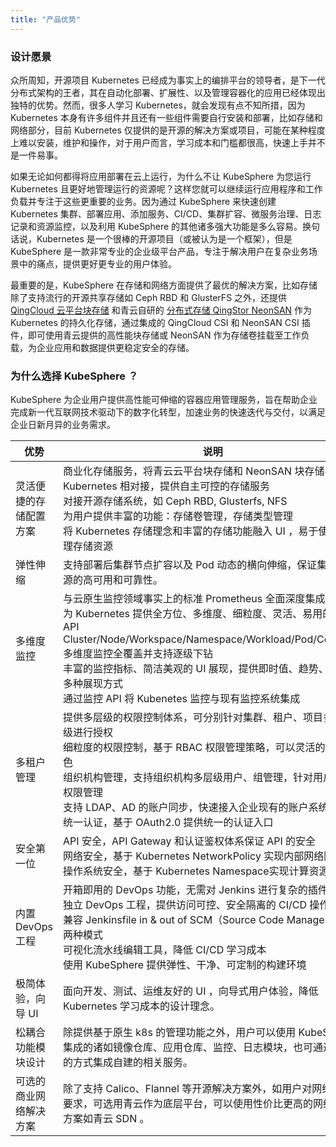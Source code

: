 ```yaml
---
title: "产品优势"
---
```


### 设计愿景

众所周知，开源项目 Kubernetes 已经成为事实上的编排平台的领导者，是下一代分布式架构的王者，其在自动化部署、扩展性、以及管理容器化的应用已经体现出独特的优势。然而，很多人学习 Kubernetes，就会发现有点不知所措，因为 Kubernetes 本身有许多组件并且还有一些组件需要自行安装和部署，比如存储和网络部分，目前 Kubernetes 仅提供的是开源的解决方案或项目，可能在某种程度上难以安装，维护和操作，对于用户而言，学习成本和门槛都很高，快速上手并不是一件易事。

如果无论如何都得将应用部署在云上运行，为什么不让 KubeSphere 为您运行 Kubernetes 且更好地管理运行的资源呢？这样您就可以继续运行应用程序和工作负载并专注于这些更重要的业务。因为通过 KubeSphere 来快速创建 Kubernetes 集群、部署应用、添加服务、CI/CD、集群扩容、微服务治理、日志记录和资源监控，以及利用 KubeSphere 的其他诸多强大功能是多么容易。换句话说，Kubernetes 是一个很棒的开源项目（或被认为是一个框架），但是 KubeSphere 是一款非常专业的企业级平台产品，专注于解决用户在复杂业务场景中的痛点，提供更好更专业的用户体验。

最重要的是，KubeSphere 在存储和网络方面提供了最优的解决方案，比如存储除了支持流行的开源共享存储如 Ceph RBD 和 GlusterFS 之外，还提供 [QingCloud 云平台块存储](https://docs.qingcloud.com/product/storage/volume/) 和青云自研的 [分布式存储 QingStor NeonSAN](https://docs.qingcloud.com/product/storage/volume/super_high_performance_shared_volume/) 作为 Kubernetes 的持久化存储，通过集成的 QingCloud CSI 和 NeonSAN CSI 插件，即可使用青云提供的高性能块存储或 NeonSAN 作为存储卷挂载至工作负载，为企业应用和数据提供更稳定安全的存储。

### 为什么选择 KubeSphere ？

KubeSphere 为企业用户提供高性能可伸缩的容器应用管理服务，旨在帮助企业完成新一代互联网技术驱动下的数字化转型，加速业务的快速迭代与交付，以满足企业日新月异的业务需求。


|优势|说明|
|---|---|
|灵活便捷的存储配置方案| 商业化存储服务，将青云云平台块存储和 NeonSAN 块存储与 Kubernetes 相对接，提供自主可控的存储服务<br>对接开源存储系统，如 Ceph RBD, Glusterfs, NFS<br>为用户提供丰富的功能：存储卷管理，存储类型管理 <br>将 Kubernetes 存储理念和丰富的存储功能融入 UI ，易于使用和管理存储资源|
|弹性伸缩|支持部署后集群节点扩容以及 Pod 动态的横向伸缩，保证集群和资源的高可用和可靠性。|
|多维度监控|与云原生监控领域事实上的标准 Prometheus 全面深度集成<br>为 Kubernetes 提供全方位、多维度、细粒度、灵活、易用的监控 API<br> Cluster/Node/Workspace/Namespace/Workload/Pod/Container 多维度监控全覆盖并支持逐级下钻<br>丰富的监控指标、简洁美观的 UI 展现，提供即时值、趋势、排行等多种展现方式<br>通过监控 API 将 Kubenetes 监控与现有监控系统集成|
|多租户管理|提供多层级的权限控制体系，可分别针对集群、租户、项目多个层级进行授权<br>细粒度的权限控制，基于 RBAC 权限管理策略，可以灵活的制定角色<br>组织机构管理，支持组织机构多层级用户、组管理，针对用户组的权限管理<br>支持 LDAP、AD 的账户同步，快速接入企业现有的账户系统<br>统一认证，基于 OAuth2.0 提供统一的认证入口<br>
|安全第一位|API 安全，API Gateway 和认证鉴权体系保证 API 的安全<br>网络安全，基于 Kubernetes NetworkPolicy 实现内部网络隔离<br>操作系统安全，基于 Kubernetes Namespace实现计算资源隔离|
|内置 DevOps 工程|开箱即用的 DevOps 功能，无需对 Jenkins 进行复杂的插件配置<br>独立 DevOps 工程，提供访问可控、安全隔离的 CI/CD 操作空间<br>兼容 Jenkinsfile in & out of SCM（Source Code Management）两种模式<br>可视化流水线编辑工具，降低 CI/CD 学习成本<br>使用 KubeSphere 提供弹性、干净、可定制的构建环境|
|极简体验，向导 UI|面向开发、测试、运维友好的 UI ，向导式用户体验，降低 Kubernetes 学习成本的设计理念。|
|松耦合功能模块设计| 除提供基于原生 k8s 的管理功能之外，用户可以使用 KubeSphere 集成的诸如镜像仓库、应用仓库、监控、日志模块，也可通过配置的方式集成自建的相关服务。 |
|可选的商业网络解决方案|除了支持 Calico、Flannel 等开源解决方案外，如用户对网络有更高要求，可选用青云作为底层平台，可以使用性价比更高的网络解决方案如青云 SDN 。|

